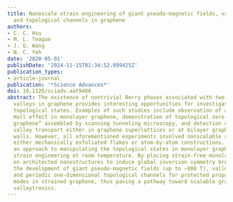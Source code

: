 ```yaml
---
title: Nanoscale strain engineering of giant pseudo-magnetic fields, valley polarization,
  and topological channels in graphene
authors:
- C. C. Hsu
- M. L. Teague
- J. Q. Wang
- N. C. Yeh
date: '2020-05-01'
publishDate: '2024-11-15T01:34:52.099425Z'
publication_types:
- article-journal
publication: '*Science Advances*'
doi: 10.1126/sciadv.aat9488
abstract: The existence of nontrivial Berry phases associated with two inequivalent
  valleys in graphene provides interesting opportunities for investigating the valley-projected
  topological states. Examples of such studies include observation of anomalous quantum
  Hall effect in monolayer graphene, demonstration of topological zero modes in “molecular
  graphene” assembled by scanning tunneling microscopy, and detection of topological
  valley transport either in graphene superlattices or at bilayer graphene domain
  walls. However, all aforementioned experiments involved nonscalable approaches of
  either mechanically exfoliated flakes or atom-by-atom constructions. Here, we report
  an approach to manipulating the topological states in monolayer graphene via nanoscale
  strain engineering at room temperature. By placing strain-free monolayer graphene
  on architected nanostructures to induce global inversion symmetry breaking, we demonstrate
  the development of giant pseudo-magnetic fields (up to ~800 T), valley polarization,
  and periodic one-dimensional topological channels for protected propagation of chiral
  modes in strained graphene, thus paving a pathway toward scalable graphene-based
  valleytronics.
---
```

